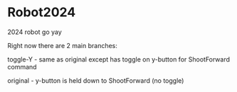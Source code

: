 # Robot2024

2024 robot go yay

Right now there are 2 main branches:

toggle-Y - same as original except has toggle on y-button for ShootForward command

original - y-button is held down to ShootForward (no toggle)
